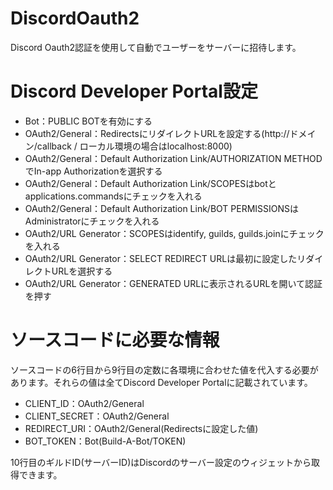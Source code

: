 # DiscordOauth2

Discord Oauth2認証を使用して自動でユーザーをサーバーに招待します。

# Discord Developer Portal設定

- Bot：PUBLIC BOTを有効にする
- OAuth2/General：RedirectsにリダイレクトURLを設定する(http://ドメイン/callback / ローカル環境の場合はlocalhost:8000)
- OAuth2/General：Default Authorization Link/AUTHORIZATION METHODでIn-app Authorizationを選択する
- OAuth2/General：Default Authorization Link/SCOPESはbotとapplications.commandsにチェックを入れる
- OAuth2/General：Default Authorization Link/BOT PERMISSIONSはAdministratorにチェックを入れる
- OAuth2/URL Generator：SCOPESはidentify, guilds, guilds.joinにチェックを入れる
- OAuth2/URL Generator：SELECT REDIRECT URLは最初に設定したリダイレクトURLを選択する
- OAuth2/URL Generator：GENERATED URLに表示されるURLを開いて認証を押す

# ソースコードに必要な情報

ソースコードの6行目から9行目の定数に各環境に合わせた値を代入する必要があります。それらの値は全てDiscord Developer Portalに記載されています。

- CLIENT_ID：OAuth2/General
- CLIENT_SECRET：OAuth2/General
- REDIRECT_URI：OAuth2/General(Redirectsに設定した値)
- BOT_TOKEN：Bot(Build-A-Bot/TOKEN)

10行目のギルドID(サーバーID)はDiscordのサーバー設定のウィジェットから取得できます。
